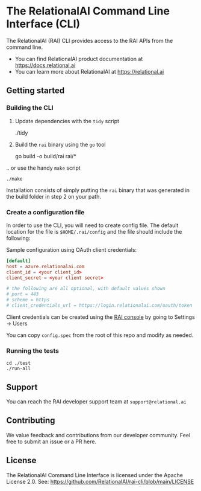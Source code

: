 # The RelationalAI Command Line Interface (CLI)

The RelationalAI (RAI) CLI provides access to the RAI APIs from the command line.

* You can find RelationalAI product documentation at <https://docs.relational.ai>
* You can learn more about RelationalAI at <https://relational.ai>

## Getting started

### Building the CLI

1. Update dependencies with the  `tidy` script

    ./tidy

2. Build the `rai` binary using the `go` tool

    go build -o build/rai rai/*

.. or use the handy `make` script

    ./make

Installation consists of simply putting the `rai` binary that was generated in the build folder in step 2 on your path.

### Create a configuration file

In order to use the CLI, you will need to create config file. The default location
for the file is `$HOME/.rai/config` and the file should include the following:

Sample configuration using OAuth client credentials:

```conf
[default]
host = azure.relationalai.com
client_id = <your client_id>
client_secret = <your client secret>

# the following are all optional, with default values shown
# port = 443
# scheme = https
# client_credentials_url = https://login.relationalai.com/oauth/token
```

Client credentials can be created using the [RAI console](https://console.relationalai.com/login) by going to Settings -> Users


You can copy `config.spec` from the root of this repo and modify as needed.

### Running the tests

    cd ./test
    ./run-all

## Support

You can reach the RAI developer support team at `support@relational.ai`

## Contributing

We value feedback and contributions from our developer community. Feel free
to submit an issue or a PR here.

## License

The RelationalAI Command Line Interface is licensed under the Apache License 2.0. See:
https://github.com/RelationalAI/rai-cli/blob/main/LICENSE
